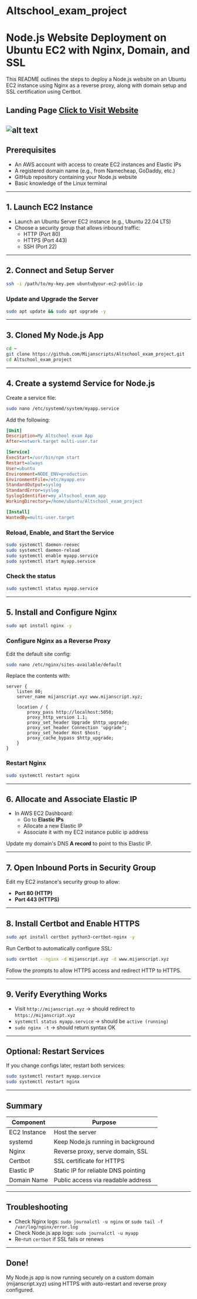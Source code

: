 # Altschool_exam_project

# Node.js Website Deployment on Ubuntu EC2 with Nginx, Domain, and SSL

This README outlines the steps to deploy a Node.js website on an Ubuntu EC2 instance using Nginx as a reverse proxy, along with domain setup and SSL certification using Certbot.

##  Landing Page [Click to Visit Website](https://mijanscript.xyz)
![alt text](landingpage.png)
---

##  Prerequisites

- An AWS account with access to create EC2 instances and Elastic IPs
- A registered domain name (e.g., from Namecheap, GoDaddy, etc.)
- GitHub repository containing your Node.js website
- Basic knowledge of the Linux terminal

---

##  1. Launch EC2 Instance

- Launch an Ubuntu Server EC2 instance (e.g., Ubuntu 22.04 LTS)
- Choose a security group that allows inbound traffic:
  - HTTP (Port 80)
  - HTTPS (Port 443)
  - SSH (Port 22)

---

##  2. Connect and Setup Server

```bash
ssh -i /path/to/my-key.pem ubuntu@your-ec2-public-ip
```

### Update and Upgrade the Server

```bash
sudo apt update && sudo apt upgrade -y
```

---

##  3. Cloned My Node.js App

```bash
cd ~
git clone https://github.com/Mijanscripts/Altschool_exam_project.git
cd Altschool_exam_project
```


---

##  4. Create a systemd Service for Node.js

Create a service file:

```bash
sudo nano /etc/systemd/system/myapp.service
```

Add the following:

```ini
[Unit]
Description=My Altschool exam App
After=network.target multi-user.tar

[Service]
ExecStart=/usr/bin/npm start
Restart=always
User=ubuntu
Environment=NODE_ENV=production
EnvironmentFile=/etc/myapp.env
StandardOutput=syslog
StandardError=syslog
SyslogIdentifier=my_altschool_exam_app
WorkingDirectory=/home/ubuntu/Altschool_exam_project

[Install]
WantedBy=multi-user.target
```


### Reload, Enable, and Start the Service

```bash
sudo systemctl daemon-reexec
sudo systemctl daemon-reload
sudo systemctl enable myapp.service
sudo systemctl start myapp.service
```

### Check the status

```bash
sudo systemctl status myapp.service
```

---

##  5. Install and Configure Nginx

```bash
sudo apt install nginx -y
```

### Configure Nginx as a Reverse Proxy

Edit the default site config:

```bash
sudo nano /etc/nginx/sites-available/default
```

Replace the contents with:

```nginx
server {
    listen 80;
    server_name mijanscript.xyz www.mijanscript.xyz;

    location / {
        proxy_pass http://localhost:5050;
        proxy_http_version 1.1;
        proxy_set_header Upgrade $http_upgrade;
        proxy_set_header Connection 'upgrade';
        proxy_set_header Host $host;
        proxy_cache_bypass $http_upgrade;
    }
}
```

### Restart Nginx

```bash
sudo systemctl restart nginx
```

---

##  6. Allocate and Associate Elastic IP

- In AWS EC2 Dashboard:
  - Go to **Elastic IPs**
  - Allocate a new Elastic IP
  - Associate it with my EC2 instance public ip address

Update my domain's DNS **A record** to point to this Elastic IP.

---

##  7. Open Inbound Ports in Security Group

Edit my EC2 instance's security group to allow:

- **Port 80 (HTTP)**
- **Port 443 (HTTPS)**

---

##  8. Install Certbot and Enable HTTPS

```bash
sudo apt install certbot python3-certbot-nginx -y
```

Run Certbot to automatically configure SSL:

```bash
sudo certbot --nginx -d mijanscript.xyz -d www.mijanscript.xyz
```

Follow the prompts to allow HTTPS access and redirect HTTP to HTTPS.

---

##  9. Verify Everything Works

- Visit `http://mijanscript.xyz` → should redirect to `https://mijanscript.xyz`
- `systemctl status myapp.service` → should be `active (running)`
- `sudo nginx -t` → should return syntax OK

---

##  Optional: Restart Services

If you change configs later, restart both services:

```bash
sudo systemctl restart myapp.service
sudo systemctl restart nginx
```

---

##  Summary

| Component       | Purpose                                  |
|----------------|-------------------------------------------|
| EC2 Instance    | Host the server                          |
| systemd         | Keep Node.js running in background       |
| Nginx           | Reverse proxy, serve domain, SSL         |
| Certbot         | SSL certificate for HTTPS                |
| Elastic IP      | Static IP for reliable DNS pointing      |
| Domain Name     | Public access via readable address       |

---

##  Troubleshooting

- Check Nginx logs: `sudo journalctl -u nginx` or `sudo tail -f /var/log/nginx/error.log`
- Check Node.js app logs: `sudo journalctl -u myapp`
- Re-run `certbot` if SSL fails or renews

---

##  Done!

My Node.js app is now running securely on a custom domain (mijanscript.xyz) using HTTPS with auto-restart and reverse proxy configured.
